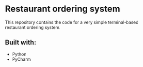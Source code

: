 # Restaurant ordering system
This repository contains the code for a very simple terminal-based restaurant ordering system.
## Built with:
* Python
* PyCharm
